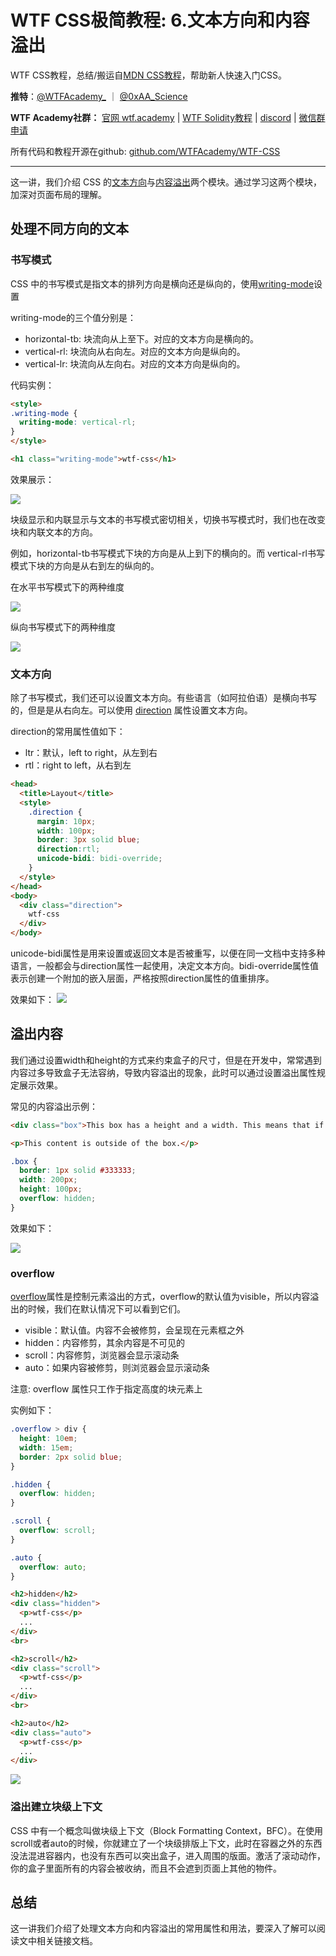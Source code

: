 # WTF CSS极简教程: 6.文本方向和内容溢出

WTF CSS教程，总结/搬运自[MDN CSS教程](https://developer.mozilla.org/zh-CN/docs/Web/CSS)，帮助新人快速入门CSS。

**推特**：[@WTFAcademy_](https://twitter.com/WTFAcademy_)  ｜ [@0xAA_Science](https://twitter.com/0xAA_Science) 

**WTF Academy社群：** [官网 wtf.academy](https://wtf.academy) | [WTF Solidity教程](https://github.com/AmazingAng/WTFSolidity) | [discord](https://discord.wtf.academy) | [微信群申请](https://docs.google.com/forms/d/e/1FAIpQLSe4KGT8Sh6sJ7hedQRuIYirOoZK_85miz3dw7vA1-YjodgJ-A/viewform?usp=sf_link)

所有代码和教程开源在github: [github.com/WTFAcademy/WTF-CSS](https://github.com/WTFAcademy/WTF-CSS)

---

这一讲，我们介绍 CSS 的[文本方向](https://developer.mozilla.org/zh-CN/docs/Learn/CSS/Building_blocks/Handling_different_text_directions)与[内容溢出](https://developer.mozilla.org/zh-CN/docs/Learn/CSS/Building_blocks/Overflowing_content)两个模块。通过学习这两个模块，加深对页面布局的理解。

## 处理不同方向的文本
### 书写模式
CSS 中的书写模式是指文本的排列方向是横向还是纵向的，使用[writing-mode](https://developer.mozilla.org/zh-CN/docs/Web/CSS/writing-mode)设置

writing-mode的三个值分别是：
+ horizontal-tb: 块流向从上至下。对应的文本方向是横向的。
+ vertical-rl: 块流向从右向左。对应的文本方向是纵向的。
+ vertical-lr: 块流向从左向右。对应的文本方向是纵向的。

代码实例：
``` html
<style>
.writing-mode {
  writing-mode: vertical-rl;
}
</style>

<h1 class="writing-mode">wtf-css</h1>
```

效果展示：

![](./img/6-1.png)

块级显示和内联显示与文本的书写模式密切相关，切换书写模式时，我们也在改变块和内联文本的方向。

例如，horizontal-tb书写模式下块的方向是从上到下的横向的。而 vertical-rl书写模式下块的方向是从右到左的纵向的。

在水平书写模式下的两种维度

![](./img/6-2.png)

纵向书写模式下的两种维度

![](./img/6-3.png)

### 文本方向
除了书写模式，我们还可以设置文本方向。有些语言（如阿拉伯语）是横向书写的，但是是从右向左。可以使用 [direction](https://developer.mozilla.org/zh-CN/docs/Web/CSS/direction) 属性设置文本方向。

direction的常用属性值如下：
+ ltr：默认，left to right，从左到右
+ rtl：right to left，从右到左

``` html
<head>
  <title>Layout</title>
  <style>
    .direction {
      margin: 10px;
      width: 100px;
      border: 3px solid blue;
      direction:rtl;
      unicode-bidi: bidi-override; 
    }
  </style>
</head>
<body>
  <div class="direction">
    wtf-css
  </div>
</body>
```

unicode-bidi属性是用来设置或返回文本是否被重写，以便在同一文档中支持多种语言，一般都会与direction属性一起使用，决定文本方向。bidi-override属性值表示创建一个附加的嵌入层面，严格按照direction属性的值重排序。

效果如下：
![](./img/6-4.png)


## 溢出内容
我们通过设置width和height的方式来约束盒子的尺寸，但是在开发中，常常遇到内容过多导致盒子无法容纳，导致内容溢出的现象，此时可以通过设置溢出属性规定展示效果。

常见的内容溢出示例：

``` html
<div class="box">This box has a height and a width. This means that if there is too much content to be displayed within the assigned height, there will be an overflow situation. If overflow is set to hidden then any overflow will not be visible.</div>

<p>This content is outside of the box.</p>
```

``` css
.box {
  border: 1px solid #333333;
  width: 200px;
  height: 100px;
  overflow: hidden;
}
```
效果如下：

![](./img/6-5.png)


### overflow
[overflow](https://developer.mozilla.org/zh-CN/docs/Web/CSS/overflow)属性是控制元素溢出的方式，overflow的默认值为visible，所以内容溢出的时候，我们在默认情况下可以看到它们。
+ visible：默认值。内容不会被修剪，会呈现在元素框之外
+ hidden：内容修剪，其余内容是不可见的
+ scroll：内容修剪，浏览器会显示滚动条
+ auto：如果内容被修剪，则浏览器会显示滚动条

注意: overflow 属性只工作于指定高度的块元素上

实例如下：
``` css
.overflow > div {
  height: 10em;
  width: 15em;
  border: 2px solid blue;
}

.hidden {
  overflow: hidden;
}

.scroll {
  overflow: scroll;
}

.auto {
  overflow: auto;
}
```

``` html
<h2>hidden</h2>
<div class="hidden">
  <p>wtf-css</p>
  ...
</div>
<br>

<h2>scroll</h2>
<div class="scroll">
  <p>wtf-css</p>
  ...
</div>
<br>

<h2>auto</h2>
<div class="auto">
  <p>wtf-css</p>
  ...
</div>
```

![](./img/6-6.png)

### 溢出建立块级上下文
CSS 中有一个概念叫做块级上下文（Block Formatting Context，BFC）。在使用scroll或者auto的时候，你就建立了一个块级排版上下文，此时在容器之外的东西没法混进容器内，也没有东西可以突出盒子，进入周围的版面。激活了滚动动作，你的盒子里面所有的内容会被收纳，而且不会遮到页面上其他的物件。


## 总结
这一讲我们介绍了处理文本方向和内容溢出的常用属性和用法，要深入了解可以阅读文中相关链接文档。
